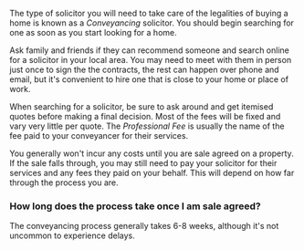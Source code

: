 
The type of solicitor you will need to take care of the legalities of buying a home is known as a *Conveyancing* solicitor. 
 You should begin searching for one as soon as you start looking for a home.
 


Ask family and friends if they can recommend someone and search online for a solicitor in your local area. 
 You may need to meet with them in person just once to sign the the contracts, the rest can happen over phone and email, 
 but it's convenient to hire one that is close to your home or place of work.
 


When searching for a solicitor, be sure to ask around and get itemised quotes before making a final decision. 
 Most of the fees will be fixed and vary very little per quote. The *Professional Fee* is usually the name of the 
 fee paid to your conveyancer for their services.
 


You generally won't incur any costs until you are sale agreed on a property.
 If the sale falls through, you may still need to pay your solicitor for their services and any fees they paid on your behalf. 
 This will depend on how far through the process you are.
 


### How long does the process take once I am sale agreed?


The conveyancing process generally takes 6-8 weeks, although it's not uncommon to experience delays.
 



